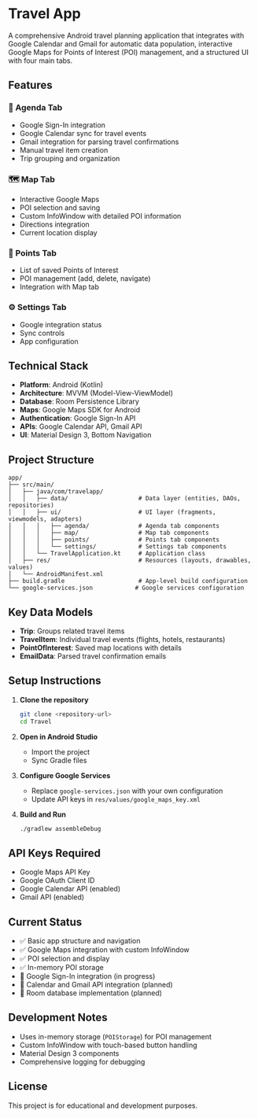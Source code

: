# Travel App

A comprehensive Android travel planning application that integrates with Google Calendar and Gmail for automatic data population, interactive Google Maps for Points of Interest (POI) management, and a structured UI with four main tabs.

## Features

### 📅 Agenda Tab
- Google Sign-In integration
- Google Calendar sync for travel events
- Gmail integration for parsing travel confirmations
- Manual travel item creation
- Trip grouping and organization

### 🗺️ Map Tab
- Interactive Google Maps
- POI selection and saving
- Custom InfoWindow with detailed POI information
- Directions integration
- Current location display

### 📍 Points Tab
- List of saved Points of Interest
- POI management (add, delete, navigate)
- Integration with Map tab

### ⚙️ Settings Tab
- Google integration status
- Sync controls
- App configuration

## Technical Stack

- **Platform**: Android (Kotlin)
- **Architecture**: MVVM (Model-View-ViewModel)
- **Database**: Room Persistence Library
- **Maps**: Google Maps SDK for Android
- **Authentication**: Google Sign-In API
- **APIs**: Google Calendar API, Gmail API
- **UI**: Material Design 3, Bottom Navigation

## Project Structure

```
app/
├── src/main/
│   ├── java/com/travelapp/
│   │   ├── data/                    # Data layer (entities, DAOs, repositories)
│   │   ├── ui/                      # UI layer (fragments, viewmodels, adapters)
│   │   │   ├── agenda/              # Agenda tab components
│   │   │   ├── map/                 # Map tab components
│   │   │   ├── points/              # Points tab components
│   │   │   └── settings/            # Settings tab components
│   │   └── TravelApplication.kt     # Application class
│   ├── res/                         # Resources (layouts, drawables, values)
│   └── AndroidManifest.xml
├── build.gradle                     # App-level build configuration
└── google-services.json            # Google services configuration
```

## Key Data Models

- **Trip**: Groups related travel items
- **TravelItem**: Individual travel events (flights, hotels, restaurants)
- **PointOfInterest**: Saved map locations with details
- **EmailData**: Parsed travel confirmation emails

## Setup Instructions

1. **Clone the repository**
   ```bash
   git clone <repository-url>
   cd Travel
   ```

2. **Open in Android Studio**
   - Import the project
   - Sync Gradle files

3. **Configure Google Services**
   - Replace `google-services.json` with your own configuration
   - Update API keys in `res/values/google_maps_key.xml`

4. **Build and Run**
   ```bash
   ./gradlew assembleDebug
   ```

## API Keys Required

- Google Maps API Key
- Google OAuth Client ID
- Google Calendar API (enabled)
- Gmail API (enabled)

## Current Status

- ✅ Basic app structure and navigation
- ✅ Google Maps integration with custom InfoWindow
- ✅ POI selection and display
- ✅ In-memory POI storage
- 🔄 Google Sign-In integration (in progress)
- 🔄 Calendar and Gmail API integration (planned)
- 🔄 Room database implementation (planned)

## Development Notes

- Uses in-memory storage (`POIStorage`) for POI management
- Custom InfoWindow with touch-based button handling
- Material Design 3 components
- Comprehensive logging for debugging

## License

This project is for educational and development purposes.